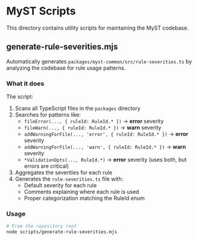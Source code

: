 # MyST Scripts

This directory contains utility scripts for maintaining the MyST codebase.

## generate-rule-severities.mjs

Automatically generates `packages/myst-common/src/rule-severities.ts` by analyzing the codebase for rule usage patterns.

### What it does

The script:

1. Scans all TypeScript files in the `packages` directory
2. Searches for patterns like:
   - `fileError(..., { ruleId: RuleId.* })` → **error** severity
   - `fileWarn(..., { ruleId: RuleId.* })` → **warn** severity
   - `addWarningForFile(..., 'error', { ruleId: RuleId.* })` → **error** severity
   - `addWarningForFile(..., 'warn', { ruleId: RuleId.* })` → **warn** severity
   - `*ValidationOpts(..., RuleId.*)` → **error** severity (uses both, but errors are critical)
3. Aggregates the severities for each rule
4. Generates the `rule-severities.ts` file with:
   - Default severity for each rule
   - Comments explaining where each rule is used
   - Proper categorization matching the RuleId enum

### Usage

```bash
# From the repository root
node scripts/generate-rule-severities.mjs
```
